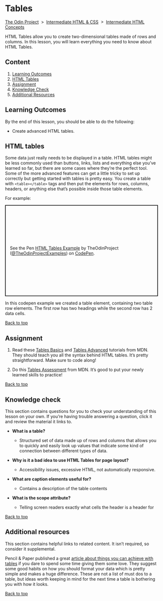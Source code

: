 # Tables

[The Odin Project]() &nbsp;>&nbsp; [Intermediate HTML & CSS]() &nbsp;>&nbsp; [Intermediate HTML Concepts]()

HTML Tables allow you to create two-dimensional tables made of rows and columns. In this lesson, you will learn everything you need to know about HTML Tables.

## Content

1. [Learning Outcomes](#learning-outcomes)
1. [HTML Tables](#html-tables)
1. [Assignment](#assignment)
1. [Knowledge Check](#knowledge-check)
1. [Additional Resources](#additional-resources)

## Learning Outcomes

By the end of this lesson, you should be able to do the following:

- Create advanced HTML tables.

## HTML tables

Some data just really needs to be displayed in a table. HTML tables might be less commonly used than buttons, links, lists and everything else you’ve learned so far, but there are some cases where they’re the perfect tool. Some of the more advanced features can get a little tricky to set up correctly but getting started with tables is pretty easy. You create a table with `<table></table>` tags and then put the elements for rows, columns, headers, or anything else that’s possible inside those table elements.

For example:

<p class="codepen" data-height="300" data-default-tab="html,result" data-slug-hash="JjrYEqX" data-user="TheOdinProjectExamples" style="height: 300px; box-sizing: border-box; display: flex; align-items: center; justify-content: center; border: 2px solid; margin: 1em 0; padding: 1em;">
  <span>See the Pen <a href="https://codepen.io/TheOdinProjectExamples/pen/JjrYEqX">
  HTML Tables Example</a> by TheOdinProject (<a href="https://codepen.io/TheOdinProjectExamples">@TheOdinProjectExamples</a>)
  on <a href="https://codepen.io">CodePen</a>.</span>
</p>
<script async src="https://cpwebassets.codepen.io/assets/embed/ei.js"></script>

In this codepen example we created a table element, containing two table row elements. The first row has two headings while the second row has 2 data cells.

[Back to top](#)

## Assignment

1. Read these [Tables Basics](https://developer.mozilla.org/en-US/docs/Learn/HTML/Tables/Basics) and [Tables Advanced](https://developer.mozilla.org/en-US/docs/Learn/HTML/Tables/Advanced) tutorials from MDN. They should teach you all the syntax behind HTML tables. It’s pretty straightforward. Make sure to code along!

1. Do this [Tables Assessment](https://developer.mozilla.org/en-US/docs/Learn/HTML/Tables/Structuring_planet_data) from MDN. It’s good to put your newly learned skills to practice!

[Back to top](#)

## Knowledge check

This section contains questions for you to check your understanding of this lesson on your own. If you’re having trouble answering a question, click it and review the material it links to.

- **What is a table?**

  - Structured set of data made up of rows and columns that allows you to quickly and easily look up values that indicate some kind of connection between different types of data.

- **Why is it a bad idea to use HTML Tables for page layout?**

  - Accessibility issues, excessive HTML, not automatically responsive.

- **What are caption elements useful for?**

  - Contains a description of the table contents

- **What is the scope attribute?**
  - Telling screen readers exactly what cells the header is a header for

[Back to top](#)

## Additional resources

This section contains helpful links to related content. It isn’t required, so consider it supplemental.

Pencil & Paper published a great [article about things you can achieve with tables](https://pencilandpaper.io/articles/ux-pattern-analysis-enterprise-data-tables) if you dare to spend some time giving them some love. They suggest some good habits on how you should format your data which is pretty simple and makes a huge difference. These are not a list of must dos to a table, but ideas worth keeping in mind for the next time a table is bothering you with how it looks.

[Back to top](#)
